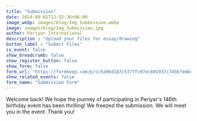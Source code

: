 ```yaml
---
title: "Submission"
date: 2024-09-01T12:52:36+06:00
image_webp: images/blog/Img_Submission.webp
image: images/blog/Img_Submission.jpg
author: Periyar International
description : "Upload your files for essay/drawing"
button_label : "Submit Files"
is_event: false
show_breadcrumb: false
show_register_button: false
show_form: false
form_url: "https://formkeep.com/p/cc5a96d187c5377fc07ec601937c745b?embedded=1"
show_related_events: false
form_name: "Submission Form"
---
```


Welcome back! We hope the journey of participating in Periyar's 146th birthday event has been thrilling! We freezed the submission. We will meet you in the event. Thank you!